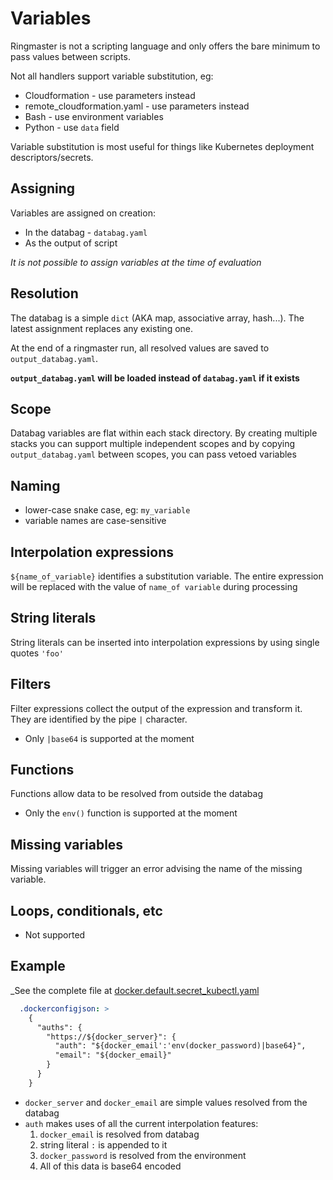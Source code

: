 # Variables

Ringmaster is not a scripting language and only offers the bare minimum to
pass values between scripts.

Not all handlers support variable substitution, eg:

* Cloudformation - use parameters instead
* remote_cloudformation.yaml - use parameters instead
* Bash - use environment variables
* Python - use `data` field

Variable substitution is most useful for things like Kubernetes deployment
descriptors/secrets.

## Assigning

Variables are assigned on creation:

* In the databag - `databag.yaml` 
* As the output of script

_It is not possible to assign variables at the time of evaluation_

## Resolution

The databag is a simple `dict` (AKA map, associative array, hash...). The
latest assignment replaces any existing one.

At the end of a ringmaster run, all resolved values are saved to 
`output_databag.yaml`. 

**`output_databag.yaml` will be loaded instead of `databag.yaml` if it exists**

## Scope

Databag variables are flat within each stack directory. By creating multiple 
stacks you can support multiple independent scopes and by copying 
`output_databag.yaml` between scopes, you can pass vetoed variables 

## Naming

* lower-case snake case, eg: `my_variable`
* variable names are case-sensitive

## Interpolation expressions

`${name_of_variable}` identifies a substitution variable. The entire expression
will be replaced with the value of `name_of variable` during processing

## String literals

String literals can be inserted into interpolation expressions by using single
quotes `'foo'`

## Filters

Filter expressions collect the output of the expression and transform it. They
are identified by the pipe `|` character.

* Only `|base64` is supported at the moment

## Functions

Functions allow data to be resolved from outside the databag

* Only the `env()` function is supported at the moment

## Missing variables

Missing variables will trigger an error advising the name of the missing 
variable.

## Loops, conditionals, etc

* Not supported

## Example

_See the complete file at 
[docker.default.secret_kubectl.yaml](../examples/0130-docker-secret/docker.default.secret_kubectl.yaml)

```yaml
  .dockerconfigjson: >
    {
      "auths": {
        "https://${docker_server}": {
          "auth": "${docker_email':'env(docker_password)|base64}",
          "email": "${docker_email}"
        }
      }
    }
```

* `docker_server` and `docker_email` are simple values resolved from the databag
* `auth` makes uses of all the current interpolation features:
    1. `docker_email` is resolved from databag
    2. string literal `:` is appended to it
    3. `docker_password` is resolved from the environment
    4. All of this data is base64 encoded